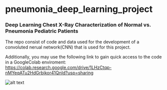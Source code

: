 # pneumonia_deep_learning_project
 
### Deep Learning Chest X-Ray Characterization of Normal vs. Pneumonia Pediatric Patients 

The repo consist of code and data used for the development of a convoluted nerual network(CNN) that is used for this project.

Additionally, you may use the following link to gain quick access to the code in a GoogleColab enviroment: https://colab.research.google.com/drive/1LHzCtqp-nMYeqATu2HdGrbikor41QnId?usp=sharing

![alt text](https://github.com/[mdespinoza]/[pneumonia_deep_learning_project]/google-colab.png)
